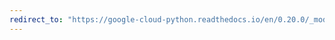 ```yaml
---
redirect_to: "https://google-cloud-python.readthedocs.io/en/0.20.0/_modules/google/cloud/datastore/transaction.html"
---
```

